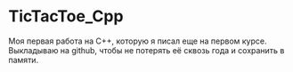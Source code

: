 # TicTacToe_Cpp
Моя первая работа на C++, которую я писал еще на первом курсе. Выкладываю на github, чтобы не потерять её сквозь года и сохранить в памяти.
